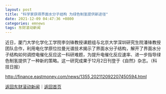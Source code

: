 ```yaml
---
layout: post
title: "科学家获得界面水分子结构 为绿色制氢提供新途径"
date: 2021-12-09 04:47:36 +0800
categories: emnews
tags: 东财滚动新闻
---
```


近日，厦门大学化学化工学院李剑锋教授课题组与北京大学深圳研究生院潘锋教授团队合作，利用电化学原位拉曼光谱技术揭示了界面水分子结构，解开了界面水分子结构如何调控电催化反应这一科研难题，为提升电催化反应速率、进一步指导绿色制氢提供了一种新的策略。这一研究成果于12月2日刊登于《自然》杂志。（科技日报）

<http://finance.eastmoney.com/news/1355,202112092207450594.html>

[返回东财滚动新闻](//finews.withounder.com/emnews/)｜[返回首页](//finews.withounder.com/)